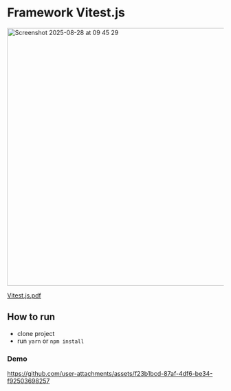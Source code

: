 # Framework Vitest.js

<img width="800" height="600" alt="Screenshot 2025-08-28 at 09 45 29" src="https://github.com/user-attachments/assets/ec88115e-b7e3-41eb-a67e-cd6ee5c78c7d" />




[Vitest.js.pdf](https://github.com/user-attachments/files/21979216/Vitest.js.1.pdf)


## How to run
- clone project
- run `yarn` or `npm install`

### Demo

https://github.com/user-attachments/assets/f23b1bcd-87af-4df6-be34-f92503698257

